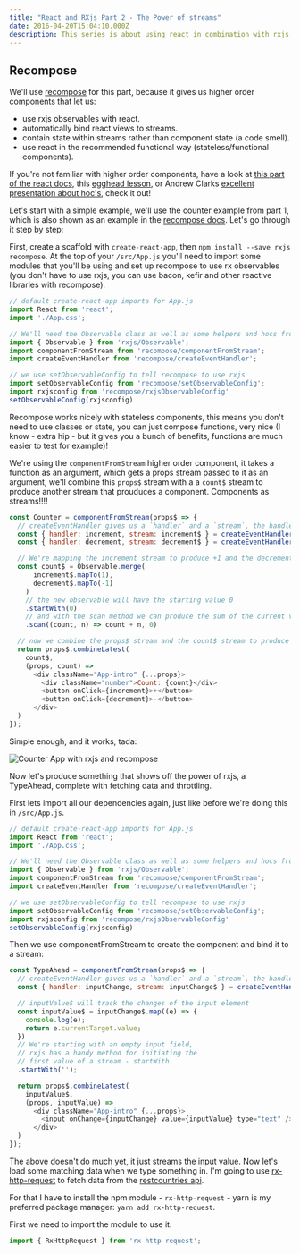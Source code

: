 ```yaml
---
title: "React and RXjs Part 2 - The Power of streams"
date: 2016-04-20T15:04:10.000Z
description: This series is about using react in combination with rxjs, for fun event-based programming. In this second installment we'll engineer something more complex to show off the power of stream-based programming.
---
```


## Recompose
We'll use [recompose](https://github.com/acdlite/recompose/blob/master/docs/API.md) for this part, because it gives us higher order components that let us:

- use rxjs observables with react.
- automatically bind react views to streams.
- contain state within streams rather than component state (a code smell).
- use react in the recommended functional way (stateless/functional components).

If you're not familiar with higher order components, have a look at [this part of the react docs](https://facebook.github.io/react/docs/higher-order-components.html), this [egghead lesson](https://egghead.io/lessons/react-react-fundamentals-higher-order-components-replaces-mixins), or Andrew Clarks [excellent presentation about hoc's](https://www.youtube.com/watch?v=zD_judE-bXk), check it out!

Let's start with a simple example, we'll use the counter example from part 1, which is also shown as an example in the [recompose docs](https://github.com/acdlite/recompose/blob/master/docs/API.md). Let's go through it step by step:

First, create a scaffold with `create-react-app`, then `npm install --save rxjs recompose`.
At the top of your `/src/App.js` you'll need to import some modules that you'll be using and set up recompose to use rx observables (you don't have to use rxjs, you can use bacon, kefir and other reactive libraries with recompose).

```js
// default create-react-app imports for App.js
import React from 'react';
import './App.css';

// We'll need the Observable class as well as some helpers and hocs from recompose
import { Observable } from 'rxjs/Observable';
import componentFromStream from 'recompose/componentFromStream';
import createEventHandler from 'recompose/createEventHandler';

// we use setObservableConfig to tell recompose to use rxjs
import setObservableConfig from 'recompose/setObservableConfig';
import rxjsconfig from 'recompose/rxjsObservableConfig'
setObservableConfig(rxjsconfig)
```

Recompose works nicely with stateless components, this means you don't need to use classes or state, you can just compose functions, very nice (I know - extra hip - but it gives you a bunch of benefits, functions are much easier to test for example)!

We're using the `componentFromStream` higher order component, it takes a function as an argument, which gets a props stream passed to it as an argument, we'll combine this `props$` stream with a a `count$` stream to produce another stream that prouduces a component. Components as streams!!!!

```js
const Counter = componentFromStream(props$ => {
  // createEventHandler gives us a `handler` and a `stream`, the handler lets us push values into the stream.
  const { handler: increment, stream: increment$ } = createEventHandler()
  const { handler: decrement, stream: decrement$ } = createEventHandler()

  // We're mapping the increment stream to produce +1 and the decrement stream to produce -1
  const count$ = Observable.merge(
      increment$.mapTo(1),
      decrement$.mapTo(-1)
    )
    // the new observable will have the starting value 0
    .startWith(0)
    // and with the scan method we can produce the sum of the current value plus the new value that entered the stream (either +1 or -1)
    .scan((count, n) => count + n, 0)

  // now we combine the props$ stream and the count$ stream to produce a component stream.
  return props$.combineLatest(
    count$,
    (props, count) =>
      <div className="App-intro" {...props}>
        <div className="number">Count: {count}</div>
        <button onClick={increment}>+</button>
        <button onClick={decrement}>-</button>
      </div>
  )
});
```

Simple enough, and it works, tada:

![Counter App with rxjs and recompose](/img/blog/counter.gif)

Now let's produce something that shows off the power of rxjs, a TypeAhead, complete with fetching data and throttling.

First lets import all our dependencies again, just like before we're doing this in `/src/App.js`.

```js
// default create-react-app imports for App.js
import React from 'react';
import './App.css';

// We'll need the Observable class as well as some helpers and hocs from recompose
import { Observable } from 'rxjs/Observable';
import componentFromStream from 'recompose/componentFromStream';
import createEventHandler from 'recompose/createEventHandler';

// we use setObservableConfig to tell recompose to use rxjs
import setObservableConfig from 'recompose/setObservableConfig';
import rxjsconfig from 'recompose/rxjsObservableConfig'
setObservableConfig(rxjsconfig)
```

Then we use componentFromStream to create the component and bind it to a stream:

```js
const TypeAhead = componentFromStream(props$ => {
  // createEventHandler gives us a `handler` and a `stream`, the handler lets us push values into the stream.
  const { handler: inputChange, stream: inputChange$ } = createEventHandler();

  // inputValue$ will track the changes of the input element
  const inputValue$ = inputChange$.map((e) => {
    console.log(e);
    return e.currentTarget.value;
  })
  // We're starting with an empty input field,
  // rxjs has a handy method for initiating the
  // first value of a stream - startWith
  .startWith('');

  return props$.combineLatest(
    inputValue$,
    (props, inputValue) =>
      <div className="App-intro" {...props}>
        <input onChange={inputChange} value={inputValue} type="text" />
      </div>
  )
});
```

The above doesn't do much yet, it just streams the input value. Now let's load some matching data when we type something in. I'm going to use [rx-http-request](https://www.npmjs.com/package/rx-http-request) to fetch data from the [restcountries api](https://restcountries.eu).

For that I have to install the npm module - `rx-http-request` - yarn is my preferred package manager: `yarn add rx-http-request`.

First we need to import the module to use it.
```js
import { RxHttpRequest } from 'rx-http-request';
```
